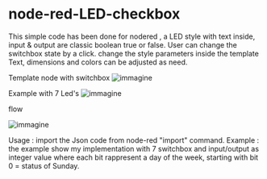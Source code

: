 # node-red-LED-checkbox
This simple code has been done for nodered , a LED style with text inside, input & output are classic boolean true or false. User can change the switchbox state by a click.
change the style parameters inside the template Text, dimensions and colors can be adjusted as need.

Template node with switchbox
![immagine](https://github.com/robertobuti/node-red-LED-checkbox/assets/25209640/5c4fbe11-15ff-485c-b71d-3e9180c823d4)

Example with 7 Led's
![immagine](https://github.com/robertobuti/node-red-LED-checkbox/assets/25209640/98402ca0-820d-4388-884c-9488d96755ec)

flow 

![immagine](https://github.com/robertobuti/node-red-LED-checkbox/assets/25209640/ad518ae8-1586-407a-a784-5e1e3be5fe8e)


Usage : import the Json code from node-red "import" command.
Example : the example show my implementation with 7 switchbox and input/output as integer value where each bit rappresent a day of the week, starting with bit 0 = status of Sunday.
